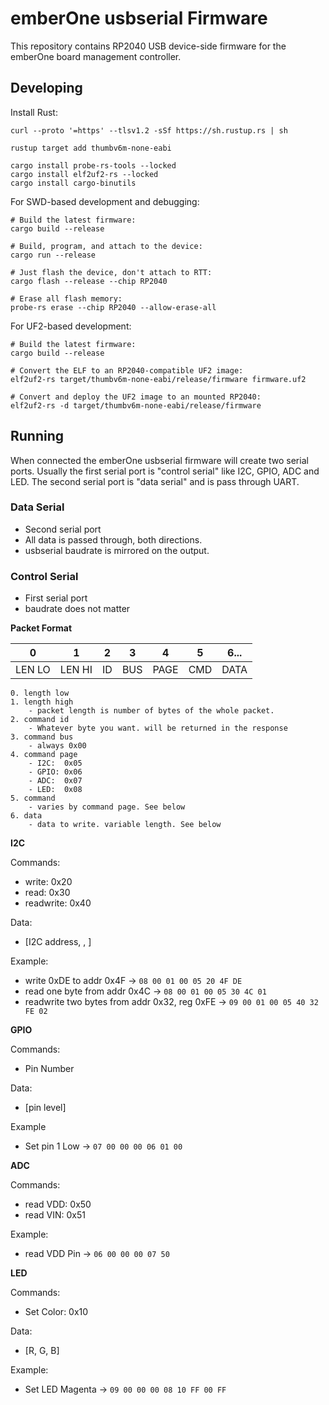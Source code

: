 # emberOne usbserial Firmware

This repository contains RP2040 USB device-side firmware for the emberOne board
management controller.

## Developing

Install Rust:

```Shell
curl --proto '=https' --tlsv1.2 -sSf https://sh.rustup.rs | sh

rustup target add thumbv6m-none-eabi

cargo install probe-rs-tools --locked
cargo install elf2uf2-rs --locked
cargo install cargo-binutils
```

For SWD-based development and debugging:

```Shell
# Build the latest firmware:
cargo build --release

# Build, program, and attach to the device:
cargo run --release

# Just flash the device, don't attach to RTT:
cargo flash --release --chip RP2040

# Erase all flash memory:
probe-rs erase --chip RP2040 --allow-erase-all
```

For UF2-based development:

```Shell
# Build the latest firmware:
cargo build --release

# Convert the ELF to an RP2040-compatible UF2 image:
elf2uf2-rs target/thumbv6m-none-eabi/release/firmware firmware.uf2

# Convert and deploy the UF2 image to an mounted RP2040:
elf2uf2-rs -d target/thumbv6m-none-eabi/release/firmware
```

## Running
When connected the emberOne usbserial firmware will create two serial ports. Usually the first serial port is "control serial" like I2C, GPIO, ADC and LED. The second serial port is "data serial" and is pass through UART.

### Data Serial
- Second serial port
- All data is passed through, both directions.
- usbserial baudrate is mirrored on the output.


### Control Serial
- First serial port
- baudrate does not matter

**Packet Format**

| 0      | 1      | 2  | 3   | 4    | 5   | 6... |
|--------|--------|----|-----|------|-----|------|
| LEN LO | LEN HI | ID | BUS | PAGE | CMD | DATA |

```
0. length low
1. length high
	- packet length is number of bytes of the whole packet. 
2. command id
	- Whatever byte you want. will be returned in the response 
3. command bus
	- always 0x00 
4. command page
	- I2C:  0x05
	- GPIO: 0x06
	- ADC:  0x07
	- LED:  0x08 
5. command 
	- varies by command page. See below
6. data
	- data to write. variable length. See below
```

**I2C**

Commands:

- write: 0x20
- read: 0x30
- readwrite: 0x40

Data:

- [I2C address, <bytes to write>, <number of bytes to read>]

Example:

- write 0xDE to addr 0x4F -> `08 00 01 00 05 20 4F DE`
- read one byte from addr 0x4C -> `08 00 01 00 05 30 4C 01`
- readwrite two bytes from addr 0x32, reg 0xFE -> `09 00 01 00 05 40 32 FE 02`

**GPIO**

Commands:

- Pin Number

Data:

- [pin level]

Example

- Set pin 1 Low  -> `07 00 00 00 06 01 00`

**ADC**

Commands:

- read VDD: 0x50
- read VIN: 0x51

Example:

- read VDD Pin -> `06 00 00 00 07 50`

**LED**

Commands:

- Set Color: 0x10

Data:

- [R, G, B]

Example:

- Set LED Magenta -> `09 00 00 00 08 10 FF 00 FF`
